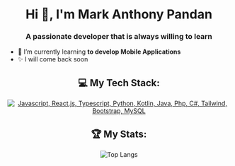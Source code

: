 <h1 align="center">Hi 👋, I'm Mark Anthony Pandan</h1>
<h3 align="center">A passionate developer that is always willing to learn</h3>

- 🌱 I’m currently learning **to develop Mobile Applications**
- ✨ I will come back soon

<div align="center">

## 💻 My Tech Stack:

[![Javascript, React.js, Typescript, Python, Kotlin, Java, Php, C#, Tailwind, Bootstrap, MySQL](https://skillicons.dev/icons?i=ts,react,js,py,kotlin,java,php,cs,tailwind,bootstrap,mysql)](https://skillicons.dev)

## 🏆 My Stats:

![Top Langs](https://github-readme-stats.vercel.app/api/top-langs/?username=markpandan&langs_count=5&layout=donut&theme=dracula)

</div>



